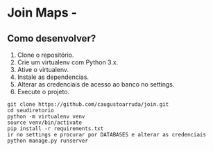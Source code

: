 # Join Maps -

## Como desenvolver?
1. Clone o repositório.
2. Crie um virtualenv com Python 3.x.
3. Ative o virtualenv.
4. Instale as dependencias.
5. Alterar as credenciais de acesso ao banco no settings.
6. Execute o projeto.

```console
git clone https://github.com/caugustoarruda/join.git
cd seudiretorio
python -m virtualenv venv
source venv/bin/activate
pip install -r requirements.txt
ir no settings e procurar por DATABASES e alterar as credenciais
python manage.py runserver
```
